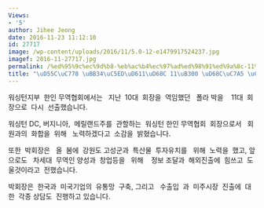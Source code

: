```yaml
---
Views:
- '5'
author: Jihee Jeong
date: 2016-11-23 11:12:10
id: 27717
image: /wp-content/uploads/2016/11/5.0-12-e1479917524237.jpg
imagef: 2016-11-27717.jpg
permalink: /%ed%95%9c%ec%9d%b8-%eb%ac%b4%ec%97%ad%ed%98%91%ed%9a%8c-11%eb%8c%80-%ed%9a%8c%ec%9e%a5-%ec%84%a0%ec%b6%9c/
title: "\uD55C\uC778 \uBB34\uC5ED\uD611\uD68C 11\uB300 \uD68C\uC7A5 \uC120\uCD9C.."
---
```


워싱턴지부  한인 무역협회에서는   지난  10대  회장을  역임했던   폴라 박을    11대  회장으로  다시  선출했습니다.

워싱턴 DC, 버지니아,  메릴랜드주를  관할하는  워싱턴 한인 무역협회  회장으로서   회원과의  화합을  위해   노력하겠다고  소감을  밝혔습니다.

또한  박회장은   올  봄에  강원도 고성군과  특산물  투자유치를   위해  노력을  했고, 앞으로도   차세대  무역인 양성과  창업등을   위해    정보 조달과  해외진출에  힘쓰고  도울것이라고  전했습니다.

박회장은  한국과  미국기업의  유통망  구축, 그리고   수출입  과  미주시장  진출에  대한  각종 상담도  진행하고 있습니다.